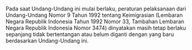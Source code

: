 Pada saat Undang-Undang ini mulai berlaku, peraturan pelaksanaan dari Undang-Undang Nomor 9 Tahun 1992
tentang Keimigrasian (Lembaran Negara Republik Indonesia Tahun 1992 Nomor 33, Tambahan Lembaran
Negara Republik Indonesia Nomor 3474) dinyatakan masih tetap berlaku sepanjang tidak bertentangan atau belum
diganti dengan yang baru berdasarkan Undang-Undang ini.